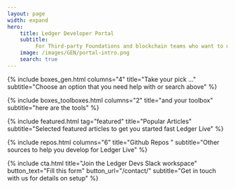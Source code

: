```yaml
---
layout: page
width: expand
hero:
    title: Ledger Developer Portal
    subtitle:
         For Third-party Foundations and blockchain teams who want to develop their <br> currency and services in the Desktop and Mobile versions of Ledger Live
    image: /images/GEN/portal-intro.png
    search: true
---
```


{% include boxes_gen.html columns="4" title="Take your pick ..." subtitle="Choose an option that you need help with or search above" %}

{% include boxes_toolboxes.html columns="2" title="and your toolbox" subtitle="here are the tools" %}

{% include featured.html tag="featured" title="Popular Articles" subtitle="Selected featured articles to get you started fast Ledger Live" %}

{% include repos.html columns="6" title="Github Repos " subtitle="Other sources to help you develop for Ledger Live" %}

{% include cta.html title="Join the Ledger Devs Slack workspace" button_text="Fill this form" button_url="/contact/" subtitle="Get in touch with us for details on setup" %}

